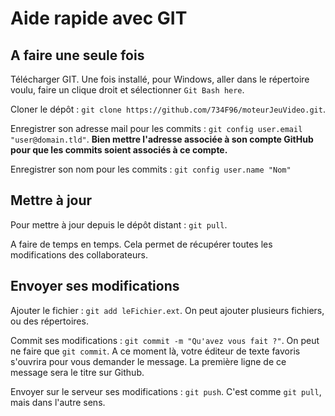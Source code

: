 # Aide rapide avec GIT

## A faire une seule fois

Télécharger GIT. Une fois installé, pour Windows, aller dans le répertoire voulu, faire un clique droit et sélectionner `Git Bash here`.

Cloner le dépôt : `git clone https://github.com/734F96/moteurJeuVideo.git`.

Enregistrer son adresse mail pour les commits : `git config user.email "user@domain.tld"`.
**Bien mettre l'adresse associée à son compte GitHub pour que les commits soient associés à ce compte.**

Enregistrer son nom pour les commits :  `git config user.name "Nom"`

## Mettre à jour

Pour mettre à jour depuis le dépôt distant : `git pull`.

A faire de temps en temps. Cela permet de récupérer toutes les modifications des collaborateurs.

## Envoyer ses modifications

Ajouter le fichier : `git add leFichier.ext`.
On peut ajouter plusieurs fichiers, ou des répertoires.

Commit ses modifications : `git commit -m "Qu'avez vous fait ?"`.
On peut ne faire que `git commit`. A ce moment là, votre éditeur de texte favoris s'ouvrira pour vous demander le message. La première ligne de ce message sera le titre sur Github.

Envoyer sur le serveur ses modifications : `git push`.
C'est comme `git pull`, mais dans l'autre sens.
